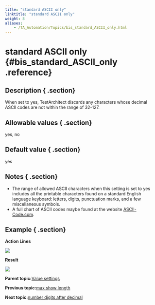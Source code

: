 ```yaml
--- 
title: "standard ASCII only"
linktitle: "standard ASCII only"
weight: 8
aliases: 
    - /TA_Automation/Topics/bis_standard_ASCII_only.html
---
```

# standard ASCII only {#bis_standard_ASCII_only .reference}

## Description { .section}

When set to yes, TestArchitect discards any characters whose decimal ASCII codes are not within the range of 32-127.

## Allowable values { .section}

yes, no

## Default value { .section}

yes

## Notes { .section}

-   The range of allowed ASCII characters when this setting is set to yes includes all the printable characters found on a standard English language keyboard: letters, digits, punctuation marks, and a few miscellaneous symbols.
-   A full chart of ASCII codes maybe found at the website [ASCII-Code.com](http://www.ascii-code.com/).

## Example { .section}

**Action Lines**

![](../Images/bis_standard_ASCII_only_pgm.png)

**Result**

![](../Images/bis_standard_ASCII_only_res.png)

**Parent topic:**[Value settings](../../TA_Automation/Topics/bis_value.html)

**Previous topic:**[max show length](../../TA_Automation/Topics/bis_max_show_length.html)

**Next topic:**[number digits after decimal](../../TA_Automation/Topics/bis_number_digits_after_decimal.html)

